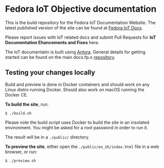 # Fedora IoT Objective documentation

This is the build repository for the Fedora IoT Documentation Website. The latest
published version of the site can be found at [Fedora IoT Docs](https://docs.fedoraproject.org/en-US/iot/).

Please report issues with IoT related docs and submit Pull Requests for **IoT Documentation Ehancements and Fixes** here.

The IoT documentatin is built using [Antora](https://antora.org). General details for
getting started can be found on the main docs.fp.o [repository](https://pagure.io/fedora-docs/docs-fp-o/tree/master).

## Testing your changes locally

Build and preview is done in Docker containers and should work on any Linux distro running Docker.
Should also work on macOS running the Docker CE.

**To build the site**, run:

```
$ ./build.sh
```

Please note the build script uses Docker to build the site in an insolated environment.
You might be asked for a root password in order to run it.

The result will be in a `./public/` directory.

**To preview the site**, either open the `./public/en_US/index.html` file in a web browser, or run:

```
$ ./preview.sh
```

